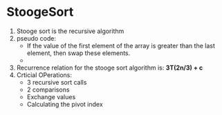 # StoogeSort

1. Stooge sort is the recursive algorithm 
2. pseudo code:
   - If the value of the first element of the array is greater than the last element, then swap these elements.
   - 
3. Recurrence relation for the stooge sort algorithm is: **3T(2n/3) + c**
4. Crticial OPerations:
   - 3 recursive sort calls
   - 2 comparisons
   - Exchange values
   - Calculating the pivot index
